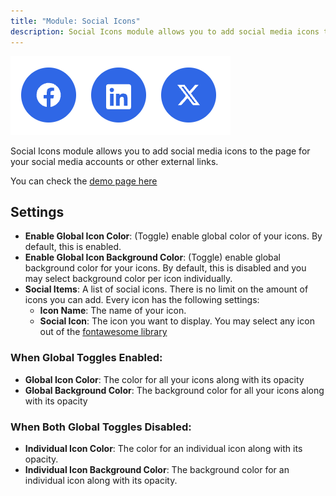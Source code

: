 ```yaml
---
title: "Module: Social Icons"
description: Social Icons module allows you to add social media icons to the page for your social media accounts or other external links.
---
```


<img src="./social-icons.png" alt="Screenshot of Social Icons Module" eleventy:widths="300"/>

Social Icons module allows you to add social media icons to the page for your social media accounts or other external links.

You can check the [demo page here](https://143910617.hs-sites-eu1.com/social-icons-module)

## Settings

- **Enable Global Icon Color**: (Toggle) enable global color of your icons. By default, this is enabled.
- **Enable Global Icon Background Color**: (Toggle) enable global background color for your icons. By default, this is disabled and you may select background color per icon individually.
- **Social Items**: A list of social icons. There is no limit on the amount of icons you can add. Every icon has the following settings:
  - **Icon Name**: The name of your icon.
  - **Social Icon**: The icon you want to display. You may select any icon out of the [fontawesome library](https://fontawesome.com/icons)

### When Global Toggles Enabled:

- **Global Icon Color**: The color for all your icons along with its opacity
- **Global Background Color**: The background color for all your icons along with its opacity

### When Both Global Toggles Disabled:

- **Individual Icon Color**: The color for an individual icon along with its opacity.
- **Individual Icon Background Color**: The background color for an individual icon along with its opacity.
